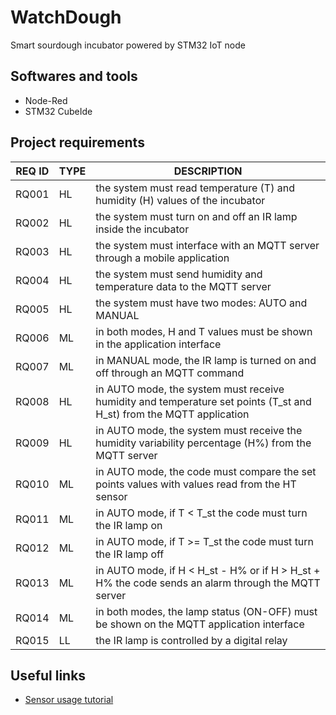 # WatchDough
Smart sourdough incubator powered by STM32 IoT node

## Softwares and tools
- Node-Red
- STM32 CubeIde

## Project requirements

|REQ ID|TYPE|DESCRIPTION|
|---|---|---|
|RQ001|HL|the system must read temperature (T) and humidity (H) values of the incubator|
|RQ002|HL|the system must turn on and off an IR lamp inside the incubator|
|RQ003|HL|the system must interface with an MQTT server through a mobile application|
|RQ004|HL|the system must send humidity and temperature data to the MQTT server|
|RQ005|HL|the system must have two modes: AUTO and MANUAL|
|RQ006|ML|in both modes, H and T values must be shown in the application interface|
|RQ007|ML|in MANUAL mode, the IR lamp is turned on and off  through an MQTT command|
|RQ008|HL|in AUTO mode, the system must receive humidity and temperature set points (T_st and H_st) from the MQTT application|
|RQ009|HL|in AUTO mode, the system must receive the humidity variability percentage (H%) from the MQTT server|
|RQ010|ML|in AUTO mode, the code must compare the set points values with values read from the HT sensor|
|RQ011|ML|in AUTO mode, if T < T_st the code must turn the IR lamp on|
|RQ012|ML|in AUTO mode, if T >= T_st the code must turn the IR lamp off|
|RQ013|ML|in AUTO mode, if H < H_st - H% or if H > H_st + H% the code sends an alarm through the MQTT server |
|RQ014|ML|in both modes, the lamp status (ON-OFF) must be shown on the MQTT application interface|
|RQ015|LL|the IR lamp is controlled by a digital relay|

## Useful links
- [Sensor usage tutorial](https://wiki.st.com/stm32mcu/wiki/STM32StepByStep:Step4_Sensors_usage)




